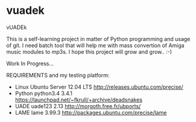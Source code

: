 vuadek
======

vUADEk

This is a self-learning project in matter of Python programming and usage of git. I need batch tool that will help me with mass convertion of Amiga music modules to mp3s. I hope this project will grow and grow.. :-)

Work In Progress...

REQUIREMENTS and my testing platform:

- Linux		Ubuntu Server 12.04 LTS		http://releases.ubuntu.com/precise/
- Python	python3.4 3.4.1			https://launchpad.net/~fkrull/+archive/deadsnakes
- UADE		uade123 2.13			http://morgoth.free.fr/ubports/
- LAME		lame 3.99.3			http://packages.ubuntu.com/precise/lame



